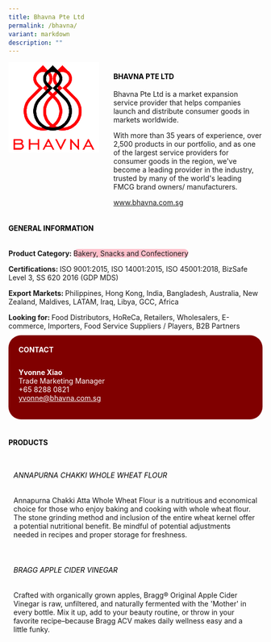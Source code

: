 ```yaml
---
title: Bhavna Pte Ltd
permalink: /bhavna/
variant: markdown
description: ""
---
```

<div class="flex-paragraph">
	<div style="display: flex; flex-wrap: wrap;" class="flex-container">
		<div style="flex: 1 1 40%; display: block;" class="card sgds">
			<img src="/images/Bhavna/bhavna_logo.png">
		</div>
		<div style="flex: 1 1 58%; display: block; margin-left: 3px" class="card-sgds">
			<h4 style="text-transform: uppercase; color: black;"><b>Bhavna Pte Ltd</b></h4>
			<p>Bhavna Pte Ltd is a market expansion service provider that helps companies launch and distribute consumer goods in markets worldwide.</p>
			<p>With more than 35 years of experience, over 2,500 products in our portfolio, and as one of the largest service providers for consumer goods in the region, we've become a leading provider in the industry, trusted by many of the world's leading FMCG brand owners/ manufacturers.</p>
			<p><a target="_blank" href="https://www.bhavna.com.sg">www.bhavna.com.sg</a></p>
		</div>
	</div>
</div>

<h4 style="text-transform: uppercase; color: black;">
	<b>General Information</b>
</h4>
<div style="display: flex; flex-wrap: wrap;" class="flex-container">
	<div style="flex: 1 1 65%; display: block; align-self: stretch" class="card sgds">
		<div class="flex-paragraph">
			<p>
				<b>Product Category: </b>
				<span style="background-color: pink; border-radius: 10px;">Bakery, Snacks and Confectionery</span>
			</p>
			<p>
				<b>Certifications: </b>ISO 9001:2015, ISO 14001:2015, ISO 45001:2018, BizSafe Level 3, SS 620 2016 (GDP MDS)
			</p>
			<p>
				<b>Export Markets: </b>Philippines, Hong Kong, India, Bangladesh, Australia, New Zealand, Maldives, LATAM, Iraq, Libya, GCC, Africa
			</p>
			<p style="margin-bottom: 10px;">
				<b>Looking for: </b>Food Distributors, HoReCa, Retailers, Wholesalers, E-commerce, Importers, Food Service Suppliers / Players, B2B Partners
			</p>
		</div>
	</div>
	<div style="flex: 1 1 35%; padding: 10px; display: block; background-color: maroon; border-radius: 25px; align-self: center;" class="card sgds">
		<h4 style="color: white; margin-top: 10px; margin-left: 10px;">CONTACT</h4>
		<div class="flex-paragraph">
			<p style="padding: 10px; color: white;">
				<b>Yvonne Xiao</b>
				<br>Trade Marketing Manager<br>+65 8288 0821<br>
				<a style="color: white;" href="mailto:yvonne@bhavna.com.sg">yvonne@bhavna.com.sg</a>
			</p>
		</div>
	</div>
</div>
<br>
<h4 style="text-transform: uppercase; color: black;">
	<b>Products</b>
</h4>
<div style="display: flex; flex-wrap: wrap;">
	<div style="flex: 1 1 47%; margin: 10px; display: block;" class="card sgds">
		<div class="flex-paragraph">
			<h6 style="text-transform: uppercase; color: black;">Annapurna Chakki Whole Wheat Flour</h6>
			<p>Annapurna Chakki Atta Whole Wheat Flour is a nutritious and economical choice for those who enjoy baking and cooking with whole wheat flour. The stone grinding method and inclusion of the entire wheat kernel offer a potential nutritional benefit. Be mindful of potential adjustments needed in recipes and proper storage for freshness.</p>
		</div>
	</div>
	<div style="flex: 1 1 47%; margin: 10px; display: block;" class="card sgds">
		<div class="flex-paragraph">
			<h6 style="text-transform: uppercase; color: black;">Bragg Apple Cider Vinegar</h6>
			<p>Crafted with organically grown apples, Bragg® Original Apple Cider Vinegar is raw, unfiltered, and naturally fermented with the 'Mother' in every bottle. Mix it up, add to your beauty routine, or throw in your favorite recipe–because Bragg ACV makes daily wellness easy and a little funky.</p>
		</div>
	</div>
</div>